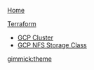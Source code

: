 [Home](index.md)

[Terraform]()

  * [GCP Cluster](gcp-cluster.md)
  * [GCP NFS Storage Class](gcp-nfs-helm2.md)

[gimmick:theme](flatly)

